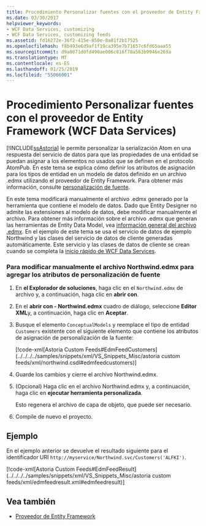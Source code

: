 ```yaml
---
title: Procedimiento Personalizar fuentes con el proveedor de Entity Framework (WCF Data Services)
ms.date: 03/30/2017
helpviewer_keywords:
- WCF Data Services, customizing
- WCF Data Services, customizing feeds
ms.assetid: fd16272e-36f2-415e-850e-8a81f2b17525
ms.openlocfilehash: f8b493e6d9af1f19ca395e7b71657c6fd65aaa55
ms.sourcegitcommit: d9a0071d0fd490ae006c816f78a563b9946e269a
ms.translationtype: MT
ms.contentlocale: es-ES
ms.lasthandoff: 01/25/2019
ms.locfileid: "55066001"
---
```

# <a name="how-to-customize-feeds-with-the-entity-framework-provider-wcf-data-services"></a>Procedimiento Personalizar fuentes con el proveedor de Entity Framework (WCF Data Services)
[!INCLUDE[ssAstoria](../../../../includes/ssastoria-md.md)] le permite personalizar la serialización Atom en una respuesta del servicio de datos para que las propiedades de una entidad se puedan asignar a los elementos no usados que se definen en el protocolo AtomPub. En este tema se explica cómo definir los atributos de asignación para los tipos de entidad en un modelo de datos definido en un archivo .edmx utilizando el proveedor de Entity Framework. Para obtener más información, consulte [personalización de fuente](../../../../docs/framework/data/wcf/feed-customization-wcf-data-services.md).  
  
 En este tema modificará manualmente el archivo .edmx generado por la herramienta que contiene el modelo de datos. Dado que Entity Designer no admite las extensiones al modelo de datos, debe modificar manualmente el archivo. Para obtener más información sobre el archivo .edmx que generan las herramientas de Entity Data Model, vea [información general del archivo .edmx](https://msdn.microsoft.com/library/f4c8e7ce-1db6-417e-9759-15f8b55155d4). En el ejemplo de este tema se usa el servicio de datos de ejemplo Northwind y las clases del servicio de datos de cliente generadas automáticamente. Este servicio y las clases de datos de cliente se crean cuando se completa la [inicio rápido de WCF Data Services](../../../../docs/framework/data/wcf/quickstart-wcf-data-services.md).  
  
### <a name="to-manually-modify-the-northwindedmx-file-to-add-feed-customization-attributes"></a>Para modificar manualmente el archivo Northwind.edmx para agregar los atributos de personalización de fuente  
  
1.  En **el Explorador de soluciones**, haga clic en el `Northwind.edmx` de archivo y, a continuación, haga clic en **abrir con**.  
  
2.  En el **abrir con - Northwind.edmx** cuadro de diálogo, seleccione **Editor XML**y, a continuación, haga clic en **Aceptar**.  
  
3.  Busque el elemento `ConceptualModels` y reemplace el tipo de entidad `Customers` existente con el siguiente elemento que contiene los atributos de asignación de personalización de la fuente:  
  
     [!code-xml[Astoria Custom Feeds#EdmFeedCustomers](../../../../samples/snippets/xml/VS_Snippets_Misc/astoria custom feeds/xml/northwind.csdl#edmfeedcustomers)]  
  
4.  Guarde los cambios y cierre el archivo Northwind.edmx.  
  
5.  (Opcional) Haga clic en el archivo Northwind.edmx y, a continuación, haga clic en **ejecutar herramienta personalizada**.  
  
     Esto regenera el archivo de capa de objeto, que puede ser necesario.  
  
6.  Compile de nuevo el proyecto.  
  
## <a name="example"></a>Ejemplo  
 En el ejemplo anterior se devuelve el resultado siguiente para el identificador URI `http://myservice/Northwind.svc/Customers('ALFKI')`.  
  
 [!code-xml[Astoria Custom Feeds#EdmFeedResult](../../../../samples/snippets/xml/VS_Snippets_Misc/astoria custom feeds/xml/edmfeedresult.xml#edmfeedresult)]  
  
## <a name="see-also"></a>Vea también
- [Proveedor de Entity Framework](../../../../docs/framework/data/wcf/entity-framework-provider-wcf-data-services.md)
